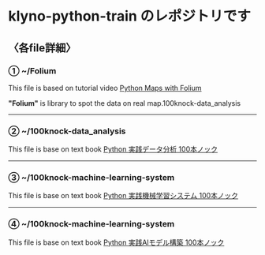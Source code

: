 # klyno-python-train のレポジトリです

## 〈各file詳細〉

### **① ~/Folium**

This file is based on tutorial video [Python Maps with Folium](https://www.youtube.com/watch?v=t9Ed5QyO7qY)

**"Folium"** is library to spot the data on real map.100knock-data_analysis

___

### **② ~/100knock-data_analysis**

This file is base on text book [Python 実践データ分析 100本ノック](https://amzn.asia/d/aq459kP)

___

### **③ ~/100knock-machine-learning-system**

This file is base on text book [Python 実践機械学習システム 100本ノック](https://amzn.asia/d/d3bhRO7)

___

### **④ ~/100knock-machine-learning-system**

This file is base on text book [Python 実践AIモデル構築 100本ノック](https://amzn.asia/d/3FOjn4k)

